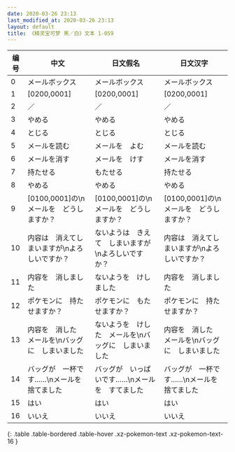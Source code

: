 ```yaml
---
date: 2020-03-26 23:13
last_modified_at: 2020-03-26 23:13
layout: default
title: 《精灵宝可梦 黑／白》文本 1-059
---
```

| 编号 | 中文 | 日文假名 | 日文汉字 |
| ---- | ---- | ---- | --- |
| 0 | メールボックス | メールボックス | メールボックス |
| 1 | [0200,0001] | [0200,0001] | [0200,0001] |
| 2 | ／ | ／ | ／ |
| 3 | やめる | やめる | やめる |
| 4 | とじる | とじる | とじる |
| 5 | メールを読む | メールを　よむ | メールを読む |
| 6 | メールを消す | メールを　けす | メールを消す |
| 7 | 持たせる | もたせる | 持たせる |
| 8 | やめる | やめる | やめる |
| 9 | [0100,0001]の\nメールを　どうしますか？ | [0100,0001]の\nメールを　どうしますか？ | [0100,0001]の\nメールを　どうしますか？ |
| 10 | 内容は　消えてしまいますが\nよろしいですか？ | ないようは　きえて　しまいますが\nよろしいですか？ | 内容は　消えてしまいますが\nよろしいですか？ |
| 11 | 内容を　消しました | ないようを　けしました | 内容を　消しました |
| 12 | ポケモンに　持たせますか？ | ポケモンに　もたせますか？ | ポケモンに　持たせますか？ |
| 13 | 内容を　消した　メールを\nバッグに　しまいました | ないようを　けした　メールを\nバッグに　しまいました | 内容を　消した　メールを\nバッグに　しまいました |
| 14 | バッグが　一杯です……\nメールを　捨てました | バッグが　いっぱいです……\nメールを　すてました | バッグが　一杯です……\nメールを　捨てました |
| 15 | はい | はい | はい |
| 16 | いいえ | いいえ | いいえ |
{: .table .table-bordered .table-hover .xz-pokemon-text .xz-pokemon-text-16 }